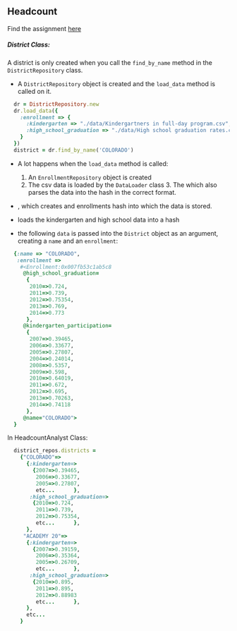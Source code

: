 ## Headcount

Find the assignment [here](https://github.com/turingschool/curriculum/blob/master/source/projects/headcount.markdown)


##### District Class:
A district is only created when you call the ```find_by_name``` method in the ```DistrictRepository``` class.


* A ```DistrictRepository``` object is created and the ```load_data``` method is called on it.
```ruby
  dr = DistrictRepository.new
  dr.load_data({
    :enrollment => {
      :kindergarten => "./data/Kindergartners in full-day program.csv",
      :high_school_graduation => "./data/High school graduation rates.csv"
    }
  })
  district = dr.find_by_name('COLORADO')
  ```
* A lot happens when the ```load_data``` method is called:
  1. An ```EnrollmentRepository``` object is created
  2. The csv data is loaded by the ```DataLoader``` class 3. The which also parses the data into the hash in the correct format.
* , which creates and enrollments hash into which the data is stored.


* loads the kindergarten and high school data into a hash
* the following ```data``` is passed into the ```District``` object as an argument, creating a ```name``` and an ```enrollment```:
```ruby
  {:name => "COLORADO",
   :enrollment =>
    #<Enrollment:0x007fb53c1ab5c8
     @high_school_graduation=
      {
       2010=>0.724,
       2011=>0.739,
       2012=>0.75354,
       2013=>0.769,
       2014=>0.773
      },
     @kindergarten_participation=
      {
       2007=>0.39465,
       2006=>0.33677,
       2005=>0.27807,
       2004=>0.24014,
       2008=>0.5357,
       2009=>0.598,
       2010=>0.64019,
       2011=>0.672,
       2012=>0.695,
       2013=>0.70263,
       2014=>0.74118
      },
     @name="COLORADO">
  }
```

In HeadcountAnalyst Class:
```ruby
  district_repos.districts =
    {"COLORADO"=>
      {:kindergarten=>
        {2007=>0.39465,
         2006=>0.33677,
         2005=>0.27807,
         etc...      },
       :high_school_graduation=>
        {2010=>0.724,
         2011=>0.739,
         2012=>0.75354,
         etc...      },
      },
     "ACADEMY 20"=>
      {:kindergarten=>
        {2007=>0.39159,
         2006=>0.35364,
         2005=>0.26709,
         etc...      },
       :high_school_graduation=>
        {2010=>0.895,
         2011=>0.895,
         2012=>0.88983
         etc...      },
      },
      etc...
    }
```
